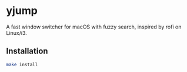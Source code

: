 # yjump

A fast window switcher for macOS with fuzzy search, inspired by rofi
on Linux/i3.

## Installation

```bash
make install
```


